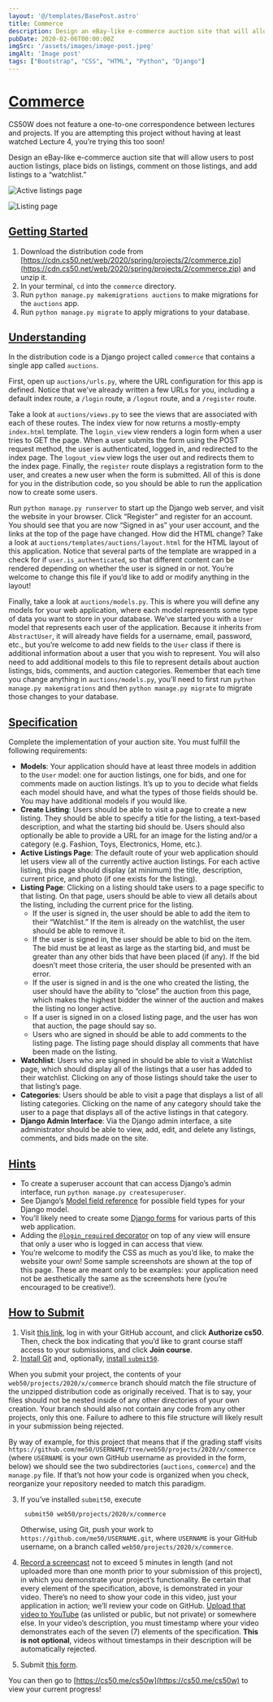 ```yaml
---
layout: '@/templates/BasePost.astro'
title: Commerce
description: Design an eBay-like e-commerce auction site that will allow users to post auction listings, place bids on listings, comment on those listings, and add listings to a “watchlist.”
pubDate: 2020-02-06T00:00:00Z
imgSrc: '/assets/images/image-post.jpeg'
imgAlt: 'Image post'
tags: ["Bootstrap", "CSS", "HTML", "Python", "Django"]
---
```


[Commerce](#commerce)
=====================

CS50W does not feature a one-to-one correspondence between lectures and projects. If you are attempting this project without having at least watched Lecture 4, you’re trying this too soon!

Design an eBay-like e-commerce auction site that will allow users to post auction listings, place bids on listings, comment on those listings, and add listings to a “watchlist.”

![Active listings page](../../../assets/images/listings.png)

![Listing page](../../../assets/images/listing.png)

[Getting Started](#getting-started)
-----------------------------------

1. Download the distribution code from [https://cdn.cs50.net/web/2020/spring/projects/2/commerce.zip](https://cdn.cs50.net/web/2020/spring/projects/2/commerce.zip) and unzip it.
2. In your terminal, `cd` into the `commerce` directory.
3. Run `python manage.py makemigrations auctions` to make migrations for the `auctions` app.
4. Run `python manage.py migrate` to apply migrations to your database.

[Understanding](#understanding)
-------------------------------

In the distribution code is a Django project called `commerce` that contains a single app called `auctions`.

First, open up `auctions/urls.py`, where the URL configuration for this app is defined. Notice that we’ve already written a few URLs for you, including a default index route, a `/login` route, a `/logout` route, and a `/register` route.

Take a look at `auctions/views.py` to see the views that are associated with each of these routes. The index view for now returns a mostly-empty `index.html` template. The `login_view` view renders a login form when a user tries to GET the page. When a user submits the form using the POST request method, the user is authenticated, logged in, and redirected to the index page. The `logout_view` view logs the user out and redirects them to the index page. Finally, the `register` route displays a registration form to the user, and creates a new user when the form is submitted. All of this is done for you in the distribution code, so you should be able to run the application now to create some users.

Run `python manage.py runserver` to start up the Django web server, and visit the website in your browser. Click “Register” and register for an account. You should see that you are now “Signed in as” your user account, and the links at the top of the page have changed. How did the HTML change? Take a look at `auctions/templates/auctions/layout.html` for the HTML layout of this application. Notice that several parts of the template are wrapped in a check for if `user.is_authenticated`, so that different content can be rendered depending on whether the user is signed in or not. You’re welcome to change this file if you’d like to add or modify anything in the layout!

Finally, take a look at `auctions/models.py`. This is where you will define any models for your web application, where each model represents some type of data you want to store in your database. We’ve started you with a `User` model that represents each user of the application. Because it inherits from `AbstractUser`, it will already have fields for a username, email, password, etc., but you’re welcome to add new fields to the `User` class if there is additional information about a user that you wish to represent. You will also need to add additional models to this file to represent details about auction listings, bids, comments, and auction categories. Remember that each time you change anything in `auctions/models.py`, you’ll need to first run `python manage.py makemigrations` and then `python manage.py migrate` to migrate those changes to your database.

[Specification](#specification)
-------------------------------

Complete the implementation of your auction site. You must fulfill the following requirements:

* **Models**: Your application should have at least three models in addition to the `User` model: one for auction listings, one for bids, and one for comments made on auction listings. It’s up to you to decide what fields each model should have, and what the types of those fields should be. You may have additional models if you would like.
* **Create Listing**: Users should be able to visit a page to create a new listing. They should be able to specify a title for the listing, a text-based description, and what the starting bid should be. Users should also optionally be able to provide a URL for an image for the listing and/or a category (e.g. Fashion, Toys, Electronics, Home, etc.).
* **Active Listings Page**: The default route of your web application should let users view all of the currently active auction listings. For each active listing, this page should display (at minimum) the title, description, current price, and photo (if one exists for the listing).
* **Listing Page**: Clicking on a listing should take users to a page specific to that listing. On that page, users should be able to view all details about the listing, including the current price for the listing.
  * If the user is signed in, the user should be able to add the item to their “Watchlist.” If the item is already on the watchlist, the user should be able to remove it.
  * If the user is signed in, the user should be able to bid on the item. The bid must be at least as large as the starting bid, and must be greater than any other bids that have been placed (if any). If the bid doesn’t meet those criteria, the user should be presented with an error.
  * If the user is signed in and is the one who created the listing, the user should have the ability to “close” the auction from this page, which makes the highest bidder the winner of the auction and makes the listing no longer active.
  * If a user is signed in on a closed listing page, and the user has won that auction, the page should say so.
  * Users who are signed in should be able to add comments to the listing page. The listing page should display all comments that have been made on the listing.
* **Watchlist**: Users who are signed in should be able to visit a Watchlist page, which should display all of the listings that a user has added to their watchlist. Clicking on any of those listings should take the user to that listing’s page.
* **Categories**: Users should be able to visit a page that displays a list of all listing categories. Clicking on the name of any category should take the user to a page that displays all of the active listings in that category.
* **Django Admin Interface**: Via the Django admin interface, a site administrator should be able to view, add, edit, and delete any listings, comments, and bids made on the site.

[Hints](#hints)
---------------

* To create a superuser account that can access Django’s admin interface, run `python manage.py createsuperuser`.
* See Django’s [Model field reference](https://docs.djangoproject.com/en/4.0/ref/models/fields/) for possible field types for your Django model.
* You’ll likely need to create some [Django forms](https://docs.djangoproject.com/en/4.0/topics/forms/) for various parts of this web application.
* Adding the [`@login_required` decorator](https://docs.djangoproject.com/en/4.0/topics/auth/default/#the-login-required-decorator) on top of any view will ensure that only a user who is logged in can access that view.
* You’re welcome to modify the CSS as much as you’d like, to make the website your own! Some sample screenshots are shown at the top of this page. These are meant only to be examples: your application need not be aesthetically the same as the screenshots here (you’re encouraged to be creative!).

[How to Submit](#how-to-submit)
-------------------------------

1. Visit [this link](https://submit.cs50.io/invites/89679428401548238ceb022f141b9947), log in with your GitHub account, and click **Authorize cs50**. Then, check the box indicating that you’d like to grant course staff access to your submissions, and click **Join course**.
2. [Install Git](https://git-scm.com/downloads) and, optionally, [install `submit50`](https://cs50.readthedocs.io/submit50/).

When you submit your project, the contents of your `web50/projects/2020/x/commerce` branch should match the file structure of the unzipped distribution code as originally received. That is to say, your files should not be nested inside of any other directories of your own creation. Your branch should also not contain any code from any other projects, only this one. Failure to adhere to this file structure will likely result in your submission being rejected.

By way of example, for this project that means that if the grading staff visits `https://github.com/me50/USERNAME/tree/web50/projects/2020/x/commerce` (where `USERNAME` is your own GitHub username as provided in the form, below) we should see the two subdirectories (`auctions`, `commerce`) and the `manage.py` file. If that’s not how your code is organized when you check, reorganize your repository needed to match this paradigm.

3. If you’ve installed `submit50`, execute

        submit50 web50/projects/2020/x/commerce

    Otherwise, using Git, push your work to `https://github.com/me50/USERNAME.git`, where `USERNAME` is your GitHub username, on a branch called `web50/projects/2020/x/commerce`.

4. [Record a screencast](https://www.howtogeek.com/205742/how-to-record-your-windows-mac-linux-android-or-ios-screen/) not to exceed 5 minutes in length (and not uploaded more than one month prior to your submission of this project), in which you demonstrate your project’s functionality. Be certain that every element of the specification, above, is demonstrated in your video. There’s no need to show your code in this video, just your application in action; we’ll review your code on GitHub. [Upload that video to YouTube](https://www.youtube.com/upload) (as unlisted or public, but not private) or somewhere else. In your video’s description, you must timestamp where your video demonstrates each of the seven (7) elements of the specification. **This is not optional**, videos without timestamps in their description will be automatically rejected.
5. Submit [this form](https://forms.cs50.io/b87fb5a9-d373-44ba-aa98-94d4ee3eed38).

You can then go to [https://cs50.me/cs50w](https://cs50.me/cs50w) to view your current progress!
